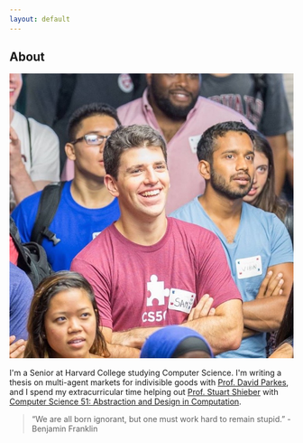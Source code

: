 ```yaml
---
layout: default
---
```


## About

<img class="profile-picture" src="headshot_new.jpg">

I'm a Senior at Harvard College studying Computer Science. I'm writing a thesis
on multi-agent markets for indivisible goods with
[Prof. David Parkes](http://eecs.harvard.edu/parkes), and I spend my extracurricular time helping out
[Prof. Stuart Shieber](http://eecs.harvard.edu/shieber/) with [Computer Science 51: Abstraction and 
Design in Computation](http://cs51.io).

> “We are all born ignorant, but one must work hard to remain stupid.” - Benjamin Franklin